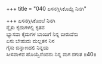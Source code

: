 +++
title = "040 ಏಸನಗ್ಗಿಸಿಕೊಮ್ಬೆ ನಿನಗಿ"

+++
ಏಸನಗ್ಗಿಸಿಕೊಂಬೆ ನಿನಗಿ  
ನ್ನೈಸು ಕೈದುಗಳಲ್ಲಿ ಕೃತವ  
ಭ್ಯಾಸವಾ ಕೈದುಗಳ ಬಾಯಿಗೆ ನಿನ್ನ ಬೀರುವೆನು  
ಏಸು ಬೇಹುದು ಮಲ್ಲತನ ನಿನ  
ಗೈಸು ಬಿನ್ನಾಣದಲಿ ನಿನ್ನಯ  
ಸೀಸವಾಳವ ಹೊಯ್ವೆನೆಂದನು ನಿನ್ನ ಮಗ ನಗುತ      ॥40॥